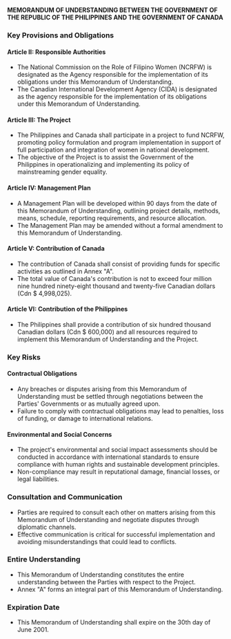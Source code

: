 **MEMORANDUM OF UNDERSTANDING BETWEEN THE GOVERNMENT OF THE REPUBLIC OF THE PHILIPPINES AND THE GOVERNMENT OF CANADA**

### Key Provisions and Obligations

#### Article II: Responsible Authorities
- The National Commission on the Role of Filipino Women (NCRFW) is designated as the Agency responsible for the implementation of its obligations under this Memorandum of Understanding.
- The Canadian International Development Agency (CIDA) is designated as the agency responsible for the implementation of its obligations under this Memorandum of Understanding.

#### Article III: The Project
- The Philippines and Canada shall participate in a project to fund NCRFW, promoting policy formulation and program implementation in support of full participation and integration of women in national development.
- The objective of the Project is to assist the Government of the Philippines in operationalizing and implementing its policy of mainstreaming gender equality.

#### Article IV: Management Plan
- A Management Plan will be developed within 90 days from the date of this Memorandum of Understanding, outlining project details, methods, means, schedule, reporting requirements, and resource allocation.
- The Management Plan may be amended without a formal amendment to this Memorandum of Understanding.

#### Article V: Contribution of Canada
- The contribution of Canada shall consist of providing funds for specific activities as outlined in Annex "A".
- The total value of Canada's contribution is not to exceed four million nine hundred ninety-eight thousand and twenty-five Canadian dollars (Cdn $ 4,998,025).

#### Article VI: Contribution of the Philippines
- The Philippines shall provide a contribution of six hundred thousand Canadian dollars (Cdn $ 600,000) and all resources required to implement this Memorandum of Understanding and the Project.

### Key Risks

#### Contractual Obligations
- Any breaches or disputes arising from this Memorandum of Understanding must be settled through negotiations between the Parties' Governments or as mutually agreed upon.
- Failure to comply with contractual obligations may lead to penalties, loss of funding, or damage to international relations.

#### Environmental and Social Concerns
- The project's environmental and social impact assessments should be conducted in accordance with international standards to ensure compliance with human rights and sustainable development principles.
- Non-compliance may result in reputational damage, financial losses, or legal liabilities.

### Consultation and Communication

- Parties are required to consult each other on matters arising from this Memorandum of Understanding and negotiate disputes through diplomatic channels.
- Effective communication is critical for successful implementation and avoiding misunderstandings that could lead to conflicts.

### Entire Understanding
- This Memorandum of Understanding constitutes the entire understanding between the Parties with respect to the Project.
- Annex "A" forms an integral part of this Memorandum of Understanding.

### Expiration Date
- This Memorandum of Understanding shall expire on the 30th day of June 2001.